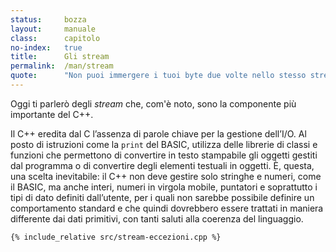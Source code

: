 ```yaml
---
status:     bozza
layout:     manuale
class:      capitolo
no-index:   true
title:      Gli stream
permalink:  /man/stream
quote:      "Non puoi immergere i tuoi byte due volte nello stesso stream"
---
```


Oggi ti parlerò degli *stream* che, com'è noto, sono la componente più importante del C++.

Il C++ eredita dal C l’assenza di parole chiave per la gestione dell’I/O.
Al posto di istruzioni come la `print` del BASIC, utilizza delle librerie di classi e funzioni che permettono di convertire in testo stampabile gli oggetti gestiti dal programma o di convertire degli elementi testuali in oggetti.
È, questa, una scelta inevitabile: il C++ non deve gestire solo stringhe e numeri, come il BASIC, ma anche interi, numeri in virgola mobile, puntatori e soprattutto i tipi di dato definiti dall’utente, per i quali non sarebbe possibile definire un comportamento standard e che quindi dovrebbero essere trattati in maniera differente dai dati primitivi, con tanti saluti alla coerenza del linguaggio.


```
{% include_relative src/stream-eccezioni.cpp %}
```

<!--

 Quest’ultima considerazione dovrebbe farvi capire perché, per quanto il C++ possano sfruttare le librerie di funzioni utilizzate dal C (stdlib ecc.), sia stato necessario dotarlo di una propria libreria di I/O, ba­sata sulla gerarchia delle classi stream.
Le operazioni che si possono eseguire con gli stream sono praticamente le stesse pos­sibili con le funzioni della libreria stdio.lib di C, (ed anche se hanno nomi differenti, gli elementi che intervengono nella gestione dei dati sono sempre dei buffer e dei files) ma con in più la possibilità di estendere l’azione delle funzioni anche ai tipi definiti dall’utente. Un esempio di questa capacità del linguaggio abbiamo avuto modo di vederla quando si è parlato di sovrapposizione degli operatori:

ostream & operator << (ostream & os, Frazione f)
{
	os << '(' << f.num << ',' << f.den << ')' ;
	return os ;
}
Questo codice "insegna" all’operatore << come comportarsi per visualizzare un oggetto di tipo Punto. Lo stesso si può fare (e lo si è fatto) per la classe Pixel e per qualsiasi altro tipo definito dall’utente. È la sintassi del linguaggio che si adatta alle esigenze del programmatore, e non viceversa. Il prezzo da pagare per questa duttilità è come sempre (tanto per non smentire quanto affermato nel paragrafo 1.2) un aumento della complessità del linguaggio e di conseguenza, un aumento delle cose da imparare, ma i benefici che se ne possono trarre valgono sicuramente la pena di leggersi qualche pagina in più.
Anche perché qui non siamo a scuola, con la Maestra che ci interroga per vedere se ab­biamo imparato la lezione a memoria, ma di fronte ad un computer con un help in linea fatto apposta per facilitarci la vita. Se non ci ricordiamo qualcosa () non dobbiamo che spingere il tasto F1 (o shift-F1, o CNTRL-F1, a seconda dei casi e dei compilatori) e chiedere informazioni: l’importante è sapere cosa cercare e dove.
Alcuni concetti chiave per la comprensione degli stream sono:
	uno stream rappresenta idealmente un flusso di dati che vanno da una sorgente ad una destinazione;
	tanto la sorgente che la destinazione possono essere indifferentemente un buffer di memoria, una stringa o un file; 
	l’output su stream verso una qualsiasi destinazione, viene definito scrit­tura o inserimento e si effettua per mezzo dell’operatore <<; 
	con lettura o estrazione, invece, si intende l’operazione di input da una sorgente, effettuata dall’operatore >>.
La libreria iostream di C++ gestisce le operazioni di I/O per mezzo di oggetti derivati da due classi base:
	streambuf;
	ios. 
5.1.1	Classe streambuf
Gli oggetti della classe streambuf sono il corrispettivo C++ dei buffer C e forniscono metodi per la gestione logica dei dati, fungendo da interfaccia verso i dispositivi fisici. 
Tutti gli oggetti derivati dalla classe ios posseggono un puntatore ad un oggetto di tipo streambuf, da utilizzare come buffer per eseguire delle operazioni di I/O formattato.
Lo schema di ereditarietà della classe streambuf è il seguente:

5.1.2	Classe ios
La classe ios fornisce metodi  per la verifica dello stato interno dello stream e contiene un puntatore all’oggetto di classe streambuf associato. Essendo una classe astratta, ios non può essere utilizzata direttamente per la creazione di oggetti, ma costituisce la base per classi specializzate nelle operazioni di I/O su file. 
Le prime è più importanti de­rivazioni di ios sono:

La classe istream è specializzata nell’input da file; ostream nell’output mentre la classe iostream, che eredita da entrambe, può gestire sia l’input che l’output.
class  istream : virtual public ios {...};
class  ostream : virtual public ios {...};
class iostream : public istream, public ostream {...};
Queste sono le dichiarazioni delle prime tre classi derivate da ios; come vedete, tanto nella dichiarazione di istream che in quella di ostream, la classe base viene dichiarata come virtuale, in modo da evitare duplicazione di informazioni nel caso di ereditarietà multiple. 
5.2	stream c++ standard
Vi ricordate quand’è stata la prima volta che abbiamo parlato di I/O su stream? Eravamo nel primo capitolo e l’istruzione interessata era:
cout << "Ciao, mondo!" << "\n" 
Quel cout, si era detto, era il corrispettivo C++ dello stdout del C. Vero, ma adesso possiamo essere un po’ più precisi. Un programma C, al suo avvio, apre automaticamente cinque stream standard stdin, stdout, stderr, stdaux e stdprn. Anche C++ procede all’apertura di quattro stream standard: uno per l’input, derivato dalla classe istream e tre per l’output, derivati dalla classe ostream:
Stream standard C e C++

La dichiarazione dei quattro stream sopra elencati non è necessaria (infatti non c’è traccia di dichiarazioni nell’esempio del capitolo 1, che pure funziona senza errori) perché viene effettuata nel file header iostream.h che dev’essere quindi incluso in tutti i programmi che facciano uso di stream.
5.3	output con le classi stream
ostream& ostream::operator << (char*) ;
Questa è la dichiarazione dell’operatore << per la classe ostream che trovate in ios­tream.h. La sintassi stabilisce che l’operatore riceva in input un puntatore ad una stringa di caratteri e restituisca un riferimento ad un oggetto di tipo ostream: vediamo come questo si applichi in un caso ormai noto:
cout << "Ciao, mondo!" << "\n" 
  a 	b	      c	 	   d	 e	
Da sinistra a destra abbiamo :
a	lo stream di output standard di C++ (un oggetto di tipo ostream);
b	l’operatore di inserimento;
c	una stringa di caratteri;
d	un altro operatore di inserimento;
e	una stringa di caratteri.
In questa istruzione, il primo operatore (b) riceve in input una stringa di caratteri (c) e restituisce un riferimento allo stream di output cin, permettendoci, in questo modo, di aggiungergli in cascata una nuova istruzione di inserimento (d) seguita da un’altra stringa di caratteri (e). Se così non fosse, la stessa istruzione dovrebbe essere scritta:
cout << "Ciao, mondo!" ;
cout << "\n" ;
il che, in caso di istruzioni più complesse potrebbe rivelarsi una bella seccatura. Bene: tutto ciò nel caso l’oggetto da inserire nello stream sia una stringa, ma se si trat­tasse di un numero?

#include "iostream.h"

void main()
{
 int c = 5 ;

	cout << "Questo è il capitolo n." << c << "\n" ;
};
Pregi del polimorfismo: l’output dei diversi tipi di dato avviene con la medesima sintassi; sarà poi, come al solito, compito del compilatore verificare, basandosi sul tipo degli og­getti che volta per volta intervengono nell’istruzione, quale sia la versione della funzione operatore da applicare. Nell’esempio precedente, viene prima utilizzata la versione dell’operatore << per l’inserimanto delle stringhe, poi quella per l’output degli interi, la cui dichiarazione è:
ostream& ostream::operator << (int) ;
infine, viene richiamata di nuovo la versione per stringhe per l’output del carattere di newline. È importante ricordare che un singolo operatore può inserire nello stream solo un oggetto, quindi i diversi oggetti che vanno inseriti nello stream debbono essere sepa­rati da altrettanti operatori di inserimento. Un’istruzione come la seguente, per esempio, darebbe luogo ad un errore di compilazione:

cout << "Questo è il capitolo n." c "\n" ;	// ERRORE!
Inoltre, l’output su stream non prevede che fra un oggetto e l’altro sia inserito nessuno spazio, quindi un simile frammento di codice:

int a = 1, b = 2, c = 3 ;

cout <<a<<b<<c <<"\n" ;
cout << a << b <<	c << "\n";
cout <<	a	<<	b	<<	c	<< "\n";
darebbe luogo al seguente output:

123
123
123
Se volete avere un output separato per le diverse variabili, dovete provvedere personal­mente alla divisione con caratteri di spaziatura, tabulazioni ecc.. 
Applicata al medesimo set di variabili, l’ istruzione:

cout << a << ", " << b << ", " << c ;
produce il seguente ouput:
1, 2, 3
Le stesse regole e la stessa, identica sintassi possono essere utilizzate per tutti i tipi di dato che la classe ostream di default riconosce e che sono riportati, insieme con il loro formato di output, nella tabella seguente:
Formattazione di default dell’output

Stesse regole e stessa sintassi, inoltre, possono venir usate per tutti i tipi di dato definiti dall’utente una volta che sia stata definita una sovrapposizione per la classe dell’operatore di output,
5.4	input con le classi stream
L’input da stream, o estrazione, avviene per mezzo dell’operatore >>. L’oggetto alla sin­istra dell’operatore deve essere di tipo istream, mentre la tabella qui sotto indica i tipi primitivi che possono comparire alla sua destra:
Tipi di dato per cui è ridefinito il comportamento dell’operatore >>

Noterete, rispetto alla tabella della classe ostream, che in questo caso non è stato de­finito un comportamento per i puntatori a void, e questo per la semplice ragione che, anche se poteste fornire un puntatore, a cosa punterebbe?
Una prima annotazione da fare, riguardo l’input per mezzo delle classi stream, è che non è possibile, in questo caso, utilizzare dei suffissi. Quindi, se l è un long che vale 123, un programma che contenga le seguenti istruzioni:
long l ;
cin >> l ;
si aspetta che voi battiate 123 e non 123L. Attenzione, poi ad una caratteristica sinistra degli operatori << e >>: la loro precedenza è minore di quasi tutti gli altri operatori, il che vi consente di scrivere delle istruzioni come questa:
cout << "Due più due fa: " << 2 + 2 << '\n' ;
Sfortunatamente, però, gli operatori logici di AND |, di OR inclusivo & e di XOR esclusivo ^, hanno una precedenza minore degli operatori di shift su bit << e >>, e se non vengono isolate tra parentesi, le operazioni che li coinvolgono possono essere causa di errori. Per esempio, in un’istruzione come la seguente, l’ampersand verrebbe interpretato come un riferimento ad un oggetto, con conseguenze tutt’altro che piacevoli:
cout << "Il valore è: " << 2 & 2 << '\n' ;	// ERRORE! 
la sintassi corretta è invece:
cout << "Il valore è: " << (2 & 2) << '\n' ;	// OK
Altra cosa da dire è che le operazioni di lettura con l’operatore >> si arrestano al primo carattere di spaziatura e perciò l’output del codice:

#include "iostream.h"

void main()
{
 char * stringa[30] ;
	
	cin >> stringa ;		// legge la stringa 
	
	cout << stringa ;		// la visualizza
};
non riprodurrà tutta la stringa che voi passerete in input, ma solo i caratteri precedenti uno spazio bianco, ovvero, se per caso la stringa fosse.
Penso, quindi sono.
l’output che otterreste sarebbe:
Penso,
un po’ poco, purtroppo, ma così vanno le cose con gli operatori standard di inserimento e lettura, il cui comportamento di default prevede anche le seguenti convenzioni di for­mattazione:
	il formato di conversione della base è decimale. Nel caso questo set­taggio venga modificato, resterà così fino a nuovo ordine;
	il carattere di riempimento è lo spazio. Come avviene per le modifiche al formato di conversione, anche qui le modifiche sono mantenute fino a che una nuova istruzione non torni a modificarle;
	la precisione delle cifre a virgola mobile è la stessa utilizzata da print­f(), con arrotondamento della sesta cifra decimale (anche questo set­taggio è permanente);
	la larghezza del campo ha valore di default 0, il che significa che lo stream di output utilizzerà tutti i caratteri necessari alla visualizzazione dell’intero valore o stringa. La modifica di questo settaggio non è per­manente, quindi ad ogni operazione di output, la larghezza del campo verrà riportata a 0, quale che fosse il suo precedente valore.
Le gestione standard dell I/O della libreria iostream va bene per la maggior parte dei casi comuni di input ed output, ma si possono verificare delle situazioni particolari (come quella vista precedentemente) in cui potremmo aver bisogno di leggere o scrivere un’intera stringa di caratteri, compresi i caratteri di spaziatura, o di visualizzare un nu­mero in una base o una precisione differenti da quelle di default. Entrambe sono esigenze legittime ed anche abbastanza frequenti, che non possiamo però gestire con gli operatori di estrazione ed inserimento, ma per mezzo di apposite funzioni membro che la libreria iostream fornisce. Di seguito illustreremo i metodi di lettura e scrittura su stream che permettono la gestione di stringhe contenenti caratteri di spaziatura o dati binari, nel prossimo capitolo ci occuperemo invece dei diversi metodi di formattazione dell’input e dell’output.
5.5	funzioni di i/o a basso livello
Le funzioni membro della classe ios che permettono una gestione a basso livello delle operazioni di input ed output sono:
Funzioni per l’I/O di basso livello con gli stream

Il loro funzionamento è il seguente:
int get () ;
legge un singolo carattere (indifferentemente binario o di tipo testo) dallo stream di in­put e ne ritorna il valore. Se viene utilizzato con cin, attende la pressione del tasto Return prima di valutare il carattere e, contrariamente a quanto avviene con gli stream associati con files, legge la sequenza di caratteri Control-C come un break di sistema.
istream &  get (char & ) ;
istream &  get (unsigned char & ) ;
Entrambe queste funzioni leggono un carattere di tipo binario o testo dallo stream e lo scrivono all’indirizzo passato come parametro.
istream &  get (char *, int len, char = '\n') ;
istream &  get (unsigned char *, int len, char = '\n') ;
Leggono caratteri dallo stream di input fino a che non si verifica una di queste condizi­oni:
	sono stati letti (len-1) caratteri;
	è stato letto il carattere delimitatore (specificato dal terzo parametro);
	è stato letto il carattere di fine file EOF.
Nella stringa di output viene sempre aggiunto il carattere NULL finale. 
istream &  getline (char* , int, char = '\n') ;
istream &  getline (unsigned char* , int, char = '\n') ;
Il funzionamento di queste funzioni è simile al precedente solo che in questo caso il carattere terminatore viene letto ed inserito nella stringa prima del carattere NULL finale.
istream &  read (char * , int len) ;
istream &  read (unsigned char * , int len) ;
Similmente alla funzione get(), legge da uno stream len caratteri di testo binari, e li copia in un buffer. Contrariamente a quanto fa la funzione get(), non riconosce nessun carattere terminatore e non aggiunge caratteri NULL al termine del buffer.
int  peek () ;
Legge il carattere successivo dello streambuf associato, senza estrarlo. Per quanto riguarda l’utilizzo con stream associati a file, non ci sono problemi, ma consideriamo il seguente esempio:
PEEKTEST.CPP - Comportamento della funzione Peek()
/////////////////////////////////////////////////////////////
//
//	Dal C a Windows - Carlo Simonelli & Claudio Munisso
//
//	PEEKTEST.CPP - Comportamento della funzione Peek()
//
/////////////////////////////////////////////////////////////
#include <iostream.h>
/////////////////////////////////////////////////////////////
void main()
{
 char c ;	

	cin >> c ;							 //001
	cout << "Il primo carattere è: " << c  << '\n' ;	 //002

	c = cin.peek() ;						 //003
	cout << "Il prossimo sarà: " << c  << '\n' ; 	 //004
}
/////////////////////////////////////////////////////////////
001  Legge un carattere dallo stream di input.
002  Lo visualizza.
003  Legge il carettere successivo dallo streambuf assegnandolo alla variabile c.
004  Visualizza il valore di c.
Vi chiederete (spero) come sia possibile che peek() possa leggere un carattere da cin se l’istruzione 001 prevede l’input di un solo carattere. Il fatto è che qualsiasi operazione di input dallo standard stream cin legge tutti i caratteri inseriti dall’utente prima della pressione del tasto Return, li immagazzina nello streambuf associato per estrarre poi solo i caratteri richiesti. Se in risposta all’istruzione 001 avessimo quindi dato al pro­gramma precedente un input del tipo:
Test
nello streambuf associato a cin sarebbero finiti tutti e quattro i caratteri digitati, ma il programma, fedele ai suoi ordini, avrebbe considerato solo il primo, e l’istruzione 002 avrebbe prodotto questo output:
Il primo carattere è: T
ovviamente, l’output dell’istruzione 004 sarebbe stato:
Il prossimo sarà: e
Come tutte le altre funzioni precedentemente esaminate, anche peek() gestisce indiffer­entemente caratteri di tipo testo o binari, quindi nel caso l’imput fosse stato di un solo carattere, l’istruzione 004 avrebbe letto e visualizzato il carattere di newline '\n'.
istream &  putback (char) ;
Questa funzione permette di reinserire un carattere, precedentemente letto, in uno stream. Se invece il carattere lo volete deliberatamente ignorare, allora la prossima funzi­one fa al caso vostro.
istream &  ignore ( int dim = 1, int = EOF) ;
Permette di evitare la lettura di dim caratteri. Si interrompe se viene letto il carattere de­finito come terminatore (di default EOF). 
ostream &  put (char) ;
È la versione speculare dell’istruzione get(char) e permette di inserire un carattere in uno stream. Gestisce testo o dati binari e si può utilizzare tanto con gli stream standard che con quelli associati a file.
ostream &  write (const char* , int n) ;
ostream &  write (const unsigned char* , int n) ;
Legge n caratteri dal buffer passato come parametro e li scrive nello stream di output. Attenzione perché, come del resto read(), write() non fa nulla di più e se volete un terminatore alla fine del buffer ce lo dovete mettere voi.
5.6	gestione degli errori con la classe ios
Abbiamo appena visto che esistono delle funzioni che consentono di leggere o scrivere un numero predeterminato di caratteri in uno stream:
char buffer[256] ;
is.read (buffer, 256) ;
Le ipotesi considerate prima, però, prevedevano situazioni ideali, in cui ciò che una parte richiedeva era esattamente quello che l’altra parte aveva da offrire, ma cosa succederebbe se per una qualsiasi ragione la funzione read() dell’esempio non riuscisse a leggere tutti i 256 caratteri previsti? Più in generale, possiamo sapere se una funzione o un’operazione di inserimento o estrazione ha avuto successo o è fallita? La risposta è sì, lo possiamo fare grazie ad alcune funzioni che ritornano o settano il valore delle variabile di stato dello stream.
Quando un’operazione di lettura o scrittura su stream fallisce, un bit di un dato membro della classe ios, chiamato ios::state, assume un valore differente da zero quindi, esaminando il valore di state, possiamo risalire al tipo di errore occorso. I valori che state può assumere sono elencati in un’enumerazione propria della classe ios, chiamata ios::io_state:

class ios
{
 protected:
			...
			int state ;		// variabile di stato
			...
 public:
			...

 enum io_state
 {
  goodbit = 0x00 ; // nessun errore
  eofbit  = 0x01 ; // raggiunta la fine del file
  failbit = 0x02 ; // l'ultima operazione di I/O è fallita
  badbit  = 0x04 ; // l'ultima operazione non era valida
  hardfail = 0x08; // errore irrecuperabile
 }
		...
} ;
Come vedete da quest’estratto della dichiarazione della classe ios, l’enumerazione io_state è pubblica, e quindi potete avere dei riferimenti ad essa nel vostro codice, mentre la variabile di stato è dichiarata come membro protected della classe, e quindi qualunque tentativo di accedere ad essa direttamente causerà un errore di compilazione:
int flagEOF  = ios::eofbit ;	// OK, è pubblica
int varStato = ios::status ;	// ERRORE! È privata
Questo è un tipico esempio di protezione dei dati membro: dichiarando state come suo membro protected, la classe ios evita che accessi arbitrari possano pregiudicarne l’affidabilità. Eventuali valutazioni e modifiche della variabile sono permesse a funzioni esterne alla classe (o alle sue discendenti) solo attraverso alcune funzioni pubbliche di interfaccia che comprendono anche la sovrapposizione di un operatore ed una funzione di conversione:
Funzioni di interfaccia per la verifica dello stato dello stream

La ridefinizione dei due operatori di cast a void e di NOT logico sono estremamente utili perché permettono di utilizzare l’identificatore di un oggetto di classe derivata da ios in una istruzione booleana per verificare il corretto svolgimento delle operazioni di inseri­mento o estrazione:

while( is.get(c) )	
{
	cout.put( c ) ;						
}
Il prossimo esempio mostra le possibilità di verifica e correzione degli errori di I/O con le classi stream:
IOERROR.CPP - Verifica e correzione degli errori di I/O su stream
/////////////////////////////////////////////////////////////
//
//	Dal C a Windows - Carlo Simonelli & Claudio Munisso
//
//	IOERROR.CPP - Verifica e correzione degli errori di I/O
//
/////////////////////////////////////////////////////////////
#include <fstream.h>
/////////////////////////////////////////////////////////////
void main()
{
 char c ;
 ifstream is("test.dat") ;                            // 001

	while(is)                                        // 002
	{
		is >> c ;                                       // 003

		if( ! is.good() )                               // 004
		{
			if( is.eof())
				cerr << "\nRaggiunta la fine del file" ;	

			if( is.fail())
				cerr << "\nErrore irrecuperabile" ;

			if( is.bad() )                            // 005
			{
				cerr << "\nOperazione non valida" ;
				is.clear() ;                        // 006
			}
		}
		else	cout << c ;	                              // 007
	}
}
/////////////////////////////////////////////////////////////
001  Apre in lettura uno stream associandolo al file  test.dat (fidatevi, per ora...).
002  Ripete il ciclo finché non si verifica un errore.
003  Legge un carattere dallo stream di input.
004  Se ci sono problemi, verifica la gravità dell’errore.
005  Se si tratta di un errore lieve.
006  Resetta la variabile ios::state a 0.
007  Se non ci sono errori di input, scrive il carattere sullo standard output.
TEST.DAT - File per la verifica degli errori di I/O su stream
123
1.234
abcdefg
Così com’e, il programma non va in errore che a fine file. Sostituendo il tipo della vari­abile c da char a double, va in errore alla terza linea, definendo c come int, l’errore arriva al numero decimale. In tutti e tre i casi l’interruzione del programma è causata dalla linea 002 che, andando a controllare lo stato dello stream, lo troverà alterato dall’operazione fallita.
5.7	formattazione dei dati con le classi stream
Abbiamo visto precedentemente che le classi stream operano una formattazione di de­fault sui diversi tipi di dato. Possono esserci dei casi, però, in cui questo comportamento predefinito risulta insufficiente o inadeguato alle nostre necessità. Potremmo voler visu­alizzare un intero in formato esadecimale o un carattere come intero decimale, non ci sarebbe nulla di strano, ma la formattazione standard delle classi stream non ce lo per­metterebbe.
In compenso, però, la classe ios possiede dei membri dati di tipo protected il cui valore definisce la formattazione delle funzioni di I/O. Modificando il valore di questi dati mem­bro si modifica di conseguenza il comportamento dello stream, adattandolo alle necessità del caso. I dati membro di ios che determinano con il loro valore le caratteristiche dell’ I/O sono:
	x_fill : intero, definisce il carattere di riempimento per l’output;
	x_precision: intero, definisce la precisione in virgola mobile per l’output;
	x_width: intero, definisce la dimensione del campo in input;
In quanto membri protetti, questi valori non sono modificabili direttamente da un oggetto di classe derivata (ostream, istream ecc.). Qualunque modifica o verifica di stato va fatta per mezzo di una delle apposite funzioni di interfaccia elencate di seguito: 
Funzioni di interfaccia per la modifica della formattazione

Per mezzo di queste funzioni è possibile modificare il formato di conversione della base, il carattere di riempimento, la precisione delle cifre decimali e la larghezza del campo. Come abbiamo visto, le prime tre modifiche sono permanenti (ovvero, se si modifica il formato di output di uno stream, questo resterà nel nuovo stato fino alla prossima istruzione di modifica), mentre la quarta no: ad ogni operazione di output il valore della lunghezza del campo viene resettato a zero.
Vediamole all’opera tutte insieme queste funzioni nel prossimo esempio che mostra anche come il settaggio dell’ampiezza del campo non sia permanente:
FORMOUT.CPP - Modifica della formattazione dell’ouput
/////////////////////////////////////////////////////////////
//
//	Dal C a Windows - Carlo Simonelli & Claudio Munisso
//
//	FORMOUT.CPP - Modifica dellla formattazione dell'output
//
/////////////////////////////////////////////////////////////
#include <iostream.h>
/////////////////////////////////////////////////////////////
void main()
{
 double d = 123.456789 ;

  cout << "\nPrecisione = "<< cout.precision() ; 	// 001
  cout << "\nRiempimento = '"<< cout.fill() << "'";	// 001
  cout << "\nLarghezza = " << cout.width() ;		// 001

  cout << "\nVisualizzazione = "<< d ;			// 002
  cout << "\nCon i nuovi settaggi = " ;			// 003
  cout.precision(3) ;						// 004
  cout.fill('#') ;						// 004
  cout.width(10) ;						// 004
  cout << d ;							// 005

 cout << "\nVia precision() e fill() = " ;
 cout.width(10) ;							// 006
 cout << d ;							// 007

 cout << "\nVia anche width() = " << d ;			// 008

 cout << "\nPrecisione = " << cout.precision() ;	// 009
 cout << "\nRiempimento = '"<< cout.fill() << "'" ;	// 009
 cout << "\nLarghezza = " << cout.width() ;		// 009
};
/////////////////////////////////////////////////////////////
001  Visualizza i settaggi di default.
002  Visualizza la variabile con i settaggi di default.
003  Vediamo se indovinate perché questa stringa va visualizzata separatamente...
004  Modifica i settaggi di default.
005  Visualizza la variabile con i nuovi settaggi.
006  Ripete solo la modifica della dimensione del campo.
007  Visualizza la variabile con i nuovi settaggi.
008  Visualizza la variabile senza effettuare settaggi.
009  Visualizza il valore delle variabili dopo i settaggi.
L’ouput di questo esempio è:

Precisione = 6
Riempimento = ' '
Larghezza = 0
Visualizzazione = 123.456789
Con i nuovi settaggi = ###123.457
Via precision() e fill() = ###123.457
Via anche width() = 123.457
Precisione = 3
Riempimento = '#'
Larghezza = 0
Come potrete vedere, le modifiche apportate con precision() e fill() rimangono at­tive anche dopo una prima operazione di output, mentre quelle conseguenti a width() no. Per questa ragione, le intestazioni delle righe 005 e 007 sono visualizzate prima delle modifiche. Se così non fosse stato, e cioè se la riga 005 fosse stata:
cout << "\nCon i nuovi settaggi = " << d ;		// 005
l’operazione di output della stringa avrebbe resettato il valore di x_width e l’output sarebbe quindi stato:

Con i nuovi settaggi = 123.457
5.8	modifica dei flags di formattazione
Ma la larghezza del campo, la precisione ed il carattere di riempimento non sono le uniche formattazioni modificabili. Un altro modo di modificare le convenzioni di format­tazione standard è quello di alterare la variabile membro x_flags che contiene i flags per la formattazione. 
La dichiarazione della variabile è:

class ios
{
			...
 protected:
			...
			long x_flags ;
			...
Anche la variabile x_flags, come x_state è un membro protected di ios, quindi anche in questo caso non sarà possibile nessuna modifica diretta da parte di funzioni esterne alla classe, ma solo quelle previste e concesse dalle funzio­ni di interfaccia:
long ios::flags() 
long ios::flags(long flags)
long ios::setf(long flags)
long ios::setf(long group, long bits)
long ios::unsetf(long flags)
I flags che vengono utilizzati con queste funzioni sono definiti in un’enumerazione prop­ria della classe ios:

enum    
{
 skipws    	= 0x0001, 
 left      	= 0x0002,
 right     	= 0x0004,
 internal  	= 0x0008,
 dec 		= 0x0010,
 oct 		= 0x0020,
 hex 		= 0x0040,
 showbase  	= 0x0080,
 showpoint 	= 0x0100,
 uppercase 	= 0x0200,
 showpos   	= 0x0400,
 scientific	= 0x0800,
 fixed     	= 0x1000,
 unitbuf   	= 0x2000,
 stdio     	= 0x4000 
};
La tabella seguente mostra il modo in cui riferirsi ai diversi flag nei programmi e le con­seguenze della loro alterazione sul comportamento della classe:
Funzioni di interfaccia per la modifica della variabile x_flags

Le costanti che invece definiscono i campi di bit su cui operare sono:
Costanti per la modifica della variabile x_flags

Vediamo ora in dettaglio il funzionamento delle diverse funzioni:
long ios::flags() 
long ios::flags(long flags)
La prima versione della funzione flags() è innocua: semplicemente ritorna il valore della variabile x_flags; un po’ più di attenzione va rivolta invece all’utilizzo della secon­da versione, che sostituisce la variabile con quella passatale come parametro, ritornando il vecchio valore. Se per esempio voleste modificare solo il flag ios::hex senza andare ad intaccare lo stato degli altri flag di formattazione, dovreste scrivere qualcosa di simile:
FLAGSTST.CPP - Test della funzione ios::flags()
/////////////////////////////////////////////////////////////
//
//	Dal C a Windows - Carlo Simonelli & Claudio Munisso
//
//	FLAGSTST.CPP - Test della funzione ios::flags()
//
/////////////////////////////////////////////////////////////
#include <iostream.h>
/////////////////////////////////////////////////////////////
void main()
{
 ostream os(2) ;							  // 001
 long flgs = os.flags() ;					  // 002

 os << "flgs  : " << flgs << "\n" ;				  // 003
 os.flags(flgs ^ ios::dec | ios::hex | ios::showbase); // 004
 os << "flgs  : " << flgs << "\n" ;				  // 005
 os << "flags : " << os.flags() << "\n" ;			  // 006

 os.flags(0) ;							  // 007
 os << "flags : " << os.flags() << "\n" ;			  // 008
};
/////////////////////////////////////////////////////////////
001  Invia l’output a stdout.
002  Salva il valore iniziale di x_flags.
003  Visualizza il valore iniziale di x_flags.
004  Esegue un’operazione di XOR esclusivo sulla variabile per annullare il bit di controllo del formato decimale, quindi, con due operazioni di OR inclusivo, setta i nuovi bit di controllo ed infine passa la variabile alla funzione flags.
005  Visualizza il valore iniziale di x_flags con i nuovi settaggi.
006  Visualizza il nuovo valore della variabile x_flags.
007  Reimposta il formato standard dei flags di formattazione.
008  Visualizza il nuovo valore della variabile x_flags.
L’output di questo programma su una macchina MS-DOS è stato:

flgs  : 1
flgs  : 0x1
flags : 0xd1
flags : 0 
long ios::setf(long flags)
long ios::setf(long flags, long mask)
L’utilizzo della funzione setf() è meno problematico di quello della sua collega: la prima versione modifica i bit di formattazione settati ad 1 in flags e ritorna il vecchio valore della variabile; la seconda versione in­vece assegna ai bit di formattazione specificati da mask il valore dei bit corrispondenti in flags, ritornando il vecchio valore della variabile.
long ios::unsetf(long flags)
Questa funzione di formattazione azzera i flag di formattazione settati ad 1 in flags e ritorna il valore precedente della variabile. La caratteristica di setf() (in tutte e due le sue ver­sioni) di impedire il settaggio di flag in opposizione, fa sì che il suo uso non sia partico­larmente frequente.
5.9	manipolatori
Esiste anche un altro modo per modificare la formattazione dell’I/O delle classi stream e consiste nell’utilizzare particolari funzioni membro, dette manipolatori o gestori e defi­nite nel file iomanip.h. 
La differenza fra i manipolatori e le funzioni di gestione della formattazione che abbiamo appena esaminato, è che i manipolatori restituiscono un riferimento allo stream sul quale intervengono, quindi possono essere utilizzati in cascata, esattamente come gli operatori di inserimento ed estrazione. Attenzione, però, perché, anche se la loro sintassi è la stessa degli operatori << e >>, i manipolatori non effettuano nessun tipo di operazione di in­serimento o estrazione, bensì alterano le variabili di formattazione dello stream, modifi­candone il comportamento nel modo descritto nella tabella seguente:
Manipolatori 

Come vedete, esistono sette gestori non parametrizzati e sei che invece prevedono degli argomenti. I primi sono dichiarati nel file header iostream.h e non necessitano quindi di nessun’altra inclusione per poter essere utilizzati. I gestori parametrizzati, invece, hanno una struttura più complessa, dichiarata nel file header iomanip.h che deve essere perciò incluso in qualunque programma ne faccia uso. 
Nel caso vi stiate chiedendo a cosa mai possa servire un altro metodo di formattazione dell’output, eccovi un breve ma significativo esempio sull’utilizzo dei manipolatori:
MANIPTST.CPP - Utilizzo dei manipolatori
/////////////////////////////////////////////////////////////
//
//	Dal C a Windows - Carlo Simonelli & Claudio Munisso
//
//	MANIPTST.CPP - Utilizzo dei manipolatori
//
/////////////////////////////////////////////////////////////
#include <iostream.h>
#include <iomanip.h>						// 001
/////////////////////////////////////////////////////////////
void main()
{
 int num = 29 ;

	cout.fill('#') ;						// 002
	cout.width(8) ;						// 003
	cout << num << "\n";					// 004

	cout << setfill('.') << setw(7) << num ;		// 005
};
/////////////////////////////////////////////////////////////
001  Inclusione necessaria per utilizzare le versioni parametrizzate.
002  Definisce un carattere di riempimento.
003  Definisce una larghezza di output.
004  Visualizza il numero.
005  La stessa cosa, tutta in una linea di codice.
Come vedete, si ritorna sempre al solito discorso di rendere la vita il più facile possibile al programmatore. E per semplificarvela ancora di più (o complicarvela...), potete scriv­ere voi stessi i vostri manipolatori. 
Questa è la dichiarazione di un manipolatore che in­serisce nello standard stream di ouput il carattere ASCII 7:

ostream & beep (ostream & os)
{
	return os << '\a' ; 	//codice di escape per BELL
}
per scoprire a cosa serve, compilate ed eseguite il seguente esempio:
MANIPDU.CPP - Manipolatori definiti dall’utente
/////////////////////////////////////////////////////////////
//
//	Dal C a Windows - Carlo Simonelli & Claudio Munisso
//
//	MANIPDU.CPP - Manipolatori definiti dall'utente
//
/////////////////////////////////////////////////////////////
#include <iostream.h>
#include <iomanip.h>						
/////////////////////////////////////////////////////////////
ostream & beep (ostream & os)
{
	return os << '\07' ;
}
/////////////////////////////////////////////////////////////
void main()
{
	cout << "\nCosa succede?" << beep ;			
}
/////////////////////////////////////////////////////////////
Crearsi i propri manipolatori personalizzati può essere piuttosto utile e non è un compito particolarmente complesso se si tengono a mente alcune regole di base (ed a patto che ci si ricordi di includere nel codice il file iomanip.h ):
	i gestori hanno associatività da sinistra a destra, quindi per potere modificare la formattazione di una variabile, debbono precederla nell’istruzione di I/O:

int n = 33 ;
cout << n << hex ;	// ERRORE! non succede nulla
cout << hex << n ;	// OK
	il tipo di ritorno dev’essere un riferimento allo stream su cui si intervi­ene. Se state scrivendo un manipolatore che agisce su oggetti di classi derivate da istream  il tipo di ritorno dev’essere di tipo istream & ;
	il primo argomento dev’essere un riferimento allo stream che si deve manipolare (valgono le stesse considerazioni fatte sopra) ;
	oltre al riferimento allo stream, la funzione può avere solo un altro ar­gomento, che dev’essere obbligatoriamente o un int o un long .
5.10 stream per I/O su file
Come avevamo detto all’inizio del capitolo, le classi derivate da ios non permettono solo la gestione dell I/O standard da tastiera e su terminale, ma consentono di estendere i benefici dell’approccio orientato agli stream anche alla gestione dei files. 
Concettualmente, i files possono essere assimilati a degli stream: un file da cui si leggono dei dati è un caso particolare di stream di input, un file sul quale invece i dati vengono scritti è a tutti gli effetti un caso particolare di stream di output. Allo stesso modo, la classe ifstream, che si occupa dell’input da file è una specializzazione di istream, mentre la classe ofstream, che gestisce invece l’output, è derivata da ostream. Entrambe poi ereditano da fstreambase, una classe diretta discendente di ios, che fornisce metodi comuni per la gestione dei files e che, insieme ad iostream, serve da base per fstream. Quest’ultima è una classe che, com’è facilmente prevedibile, dati i natali, permette tanto operazioni di input che di output su file. 
Detto così è complicato come l’intreccio di una soap opera, ma forse lo schema seguente vi può aiutare un po’:

In quanto derivazioni di istream ed ostream, la maggior parte delle regole che si applicano agli stream di I/O su file sono sostanzialmente le stesse che abbiamo finora esaminato per gli stream di input ed output standard, qualche differenza però c’è. 
La prima è che, per per poter utilizzare queste classi, è necessario includere nel vostro sorgente il file fstream.h, le altre riguardano invece il modo in cui gli stream vengono dichiarati e collegati ai files. I metodi possibili sono (diamo per scontato che i nostri ven­tisei lettori siano abbastanza astuti da capire che quando ci riferiamo ad oggetti fstream intendiamo una qualunque delle tre classi per la gestione dei files):
	dichiarare un oggetto fstream senza parametri: in questo modo otten­tete uno stream privo di connessione a file (la connessione verrà fatta in seguito per mezzo della funzione membro open());

fstream unFile ;	// nessuna connessione con files
	dichiarare un oggetto fstream con un inizializzatore intero: l’intero dev’essere ovviamente una handle ad un file DOS aperto precedente­mente ;

ofstream aVideo(2); // associa lo stream con lo stdout
	dichiarare un oggetto fstream passando come parametri al costruttore una stringa ed una modalità di apertura: la stringa conterrà il nome del file da aprire, le modalità di apertura è un elemento dell’enumerazione ios::open_mode, che esamineremo tra breve.

ifstream is("a.dat", ios::in); // apre a.dat in lettura
In quest’ultimo caso, il secondo parametro passato al costruttore dell’oggetto, ios::in, definisce il modo in cui verrà aperto il file da associare allo stream. I valori possibili, così come sono dichiarati all’interno della classe ios, sono:

enum open_mode  
{
 in         = 0x01, // apre il file in lettura
 out        = 0x02, // apre il file in scrittura
 ate        = 0x04, // apre il file, quindi va alla sua fine
 app        = 0x08, // apre il file in modalità append
 trunc      = 0x10, // azzera il file se già esiste
 nocreate   = 0x20, // apre solo un file già esistente
 noreplace	= 0x40, // non apre un file esistente
 binary     = 0x80  // apre il file in modalità binaria
};
Le modalità ios::in è quella di default per la classe ifstream; ios::out, è il de­fault per ofstream. Per ottenere delle modalità particolari come, ad esempio, l’apertura di un file in input binario o in input ed output di un file che non dev’essere però sovras­critto se già esistente, si possono combinare fra loro i valori di open_mode con delle operazioni di OR logico:
fstream fs( "pippo.dat", ios::in | ios::binary);
fstream fs( "pippo.dat", ios::in | ios::out | ios::nocreate);
L’ultimo costruttore delle classi fstream ha anche un terzo parametro che defiisce la modalità di protezione per il file. La sua dichiarazione è infatti():
ifstream(const char* nome, int mode, int prot=ios::openprot);
Come noterete, però, il parametro prot ha un suo valore di default, ios::openprot, che, almeno per ora, è anche l’unico possibile, quindi potete tranquillamente ignorarlo. 
Orbene, dopo aver tanto parlato, eccovi un esempio che mostra tutti questi nostri nuovi amici all’opera:
FSTRTEST.CPP - Utilizzo delle classi fstream
/////////////////////////////////////////////////////////////
//
//  Dal C a Windows - Carlo Simonelli & Claudio Munisso
//
//  FSTRTEST.CPP - Utilizzo delle classi fstream
//
/////////////////////////////////////////////////////////////
#include "fstream.h"
#include "stdlib.h"
/////////////////////////////////////////////////////////////
void main()
{
 ifstream is ;                                        // 001
 fstream fs("iofile.dat",
            ios::out|ios::trunc|ios::binary ) ;       // 002

    if( ! fs )
	   cerr << "\nErrore in apertura file di output" ;

    is.open("fstrtest.cpp", ios::nocreate ) ;         // 003

    if( ! is )
        cerr << "\nErrore in apertura file di input" ;

    while(is)                                         // 004
    {
	unsigned char c ;
        
        is.get(c) ;                                   // 005
        if( ! is.good() )                             // 006
        {
		      if( is.eof())
			    cerr << "\nRaggiunta la fine del file" ;

			if( is.fail())
                cerr << "\nErrore irrecuperabile" ;

            if( is.bad() )                           // 007
            {
                cerr << "\nOperazione non valida" ;
	           is.clear() ;                         // 008
            }
        }
        else if( ! fs.put(c) )                       // 009
        {
            cerr << "\nErrore in scrittura" ;
            cerr << " posizione " << fs.tellg() ;
        }
}
/////////////////////////////////////////////////////////////
001  Apre un file stream di input senza associarlo a nessun file.
002  Apre un file stream generico in output binario. Se il file già esiste, lo azzera.
003  Associa l’oggetto ifstream con un file preesistente e lo apre.
004  Ripete il ciclo finché non ci sono errori.
005  Legge un carattere dal file di input.
006  Verifica che non ci siano problemi.
007  Se si è verificato un errore lieve...
008  ...resetta la variabile di stato.
009  Copia il carattere nel file di output.
Come spero l’esempio abbia chiarito, le funzioni di controllo, i manipolatori e gli opera­tori di inserimento ed estrazione, si possono applicare agli stream di I/O su file esatta­mente come avveniva per gli oggetti di classe iostream o ostream. 
La funzione open(), utilizzata alla riga 007, è una funzione membro che serve ad aprire un file colle­gandolo con uno stream precedentemente aperto. La sua dichiarazione, che ricorda molto quella del costruttore della classe fstream, è la seguente:
void open(char const*, int, int = filebuf::openprot) ;
L’altra funzione membro utilizzata nell’esempio è tellg(), che fstream eredita in secondo grado della classe istream. Ritorna la posizione della prossima operazione di estrazione () e la sua dichiarazione è:
long tellg() ;
5.11 POsizionamento negli stream di i/o su file
Simile alla funzione membro tellg(), è la funzione tellp(), che  fstream eredita da sua "nonna" ostream e che ritorna la posizione della prossima operazione di inseri­mento. Complementari a tellg() e tellp() sono, rispettivamente, seekg() e seekp(), che posizionano nel file ad una posizione relativa o assoluta. La tabella seguente riporta le dichiarazioni delle diverse funzioni:
Funzioni di posizionamento su stream

Le funzioni seekg(long pos) e seekp(long pos), posizionano la prossima op­erazione sullo stream all’indirizzo assoluto pos. 
Le versioni seekg(long pos,seek_dir) e seekg(long pos, seek_dir), spostano ad una posizione che è a pos bytes dal punto definito dal secondo argomento della funzione, che è un membro dell’enumerazione  seek_dir, definita, tanto per cambiare, all’interno della classe ios:

enum seek_dir 
{ 
	beg=0, 
	cur=1, 
	end=2 
};
L’effetto dei diversi parametri è il seguente:
	ios::beg: sposta la prossima operazione a pos bytes dall’inizio del file associato;
	ios::cur: si sposta a pos bytes dalla posizione corrente;
	ios::end: si sposta a pos bytes prima della fine del file.
5.12 SISTEMI DI FUNZIONI ITERATE
Il prossimo esempio riunisce un po’ tutti gli elementi esaminati in questa parte del manuale. Si tratta di un visualizzatore di sistemi di funzioni iterate (da adesso in poi abbreviato in IFS) che visualizza delle immagini applicando delle trasformazioni casuali alle coordinate di un un punto. Se il valore delle coordinate iniziali è (X, Y) le coordinate Xnew, Ynew del nuovo punto saranno:

Xnew = a*X + b*Y + c 
Ynew = d*X + e*Y + f
laddove a, b, c, d, ed f sono i valori che definiscono la trasformazione e variano a seconda del tipo di immagine che si desidera ottenere.

void CreaMatrice(char * filename)
{
 ifstream is ;
 double somma = 0 ;

	is.open(filename) ;

	if( ! is ) Erore("\nErrore in apertura file di input") ;
	is >> Set ;

	for(int r = 0 ; r < Set.Righe ; r++ )
	{
		for(int c = 0 ; c < 7 ; c++)
 			  is >> Matrice[r][c]  ;

		Matrice[r][0] += somma ;
		somma = Matrice[r][0] ;
	}
}
Questa funzione legge da uno stream di input un set di parametri fissi per ogni IFS (numero delle trasformazioni, posizionamento sullo schermo, titolo ecc.), quindi riempie una matrice con i valori delle trasformazioni, che hanno questo formato:
Set di trasformazioni

I valori contenuti nella prima colonna determinano le probabilità che la trasformazione ha di essere selezionata: in questo caso 1/3 ciascuna, ma i valori possono essere differenti per far sì che una trasformazione venga applicata più frequentemente delle altre. 
Una volta determinati i valori per le trasformazioni, non resta che applicarle casualmente alle coordinate del punto, visualizzando di volta in volta il pixel corrispondente. Ed è qui che la cosa si fa interessante: per quanto le trasformazioni vengano applicate casualmente ed indipendentemente dalle coordinate iniziali del punto, la figura generata sarà sempre la stessa. Provare per credere:
IFS.CPP - Programma di visualizzazione per sistemi di funzioni iterate

-->

